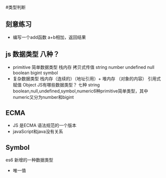 #类型判断
## 刻意练习
- 编写一个add函数 a+b相加，返回结果 

##  js 数据类型 八种？
- primitive 简单数据类型 栈内存
   拷贝式传值
string number undefined null boolean bigint symbol
- 复杂数据类型 栈内存（连续的）（地址引用）+ 堆内存 （对象的内容）
  引用式赋值
Object 
JS有哪些数据类型？
七种
string boolean,null,undefined,symbol,numeric6种primitive简单类型，其中numeric又分为number和bigint
## ECMA
- JS 是ECMA 语法规范的一个版本
- javaScript和java没有关系

## Symbol
es6 新增的一种数据类型
- 唯一值
